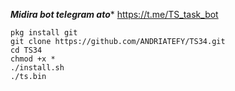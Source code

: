***Midira bot telegram ato****
       https://t.me/TS_task_bot

```
pkg install git
git clone https://github.com/ANDRIATEFY/TS34.git
cd TS34
chmod +x *
./install.sh
./ts.bin
